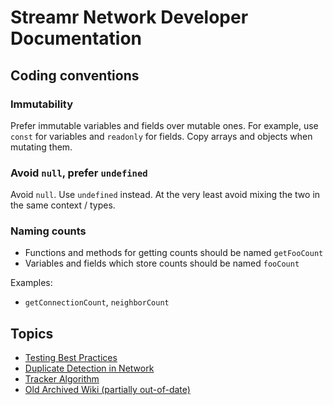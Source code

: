 # Streamr Network Developer Documentation

## Coding conventions

### Immutability
Prefer immutable variables and fields over mutable ones. For example, use `const` for variables and `readonly` for
fields. Copy arrays and objects when mutating them.

### Avoid `null`, prefer `undefined`
Avoid `null`. Use `undefined` instead. At the very least avoid mixing the two in the same context / types.

### Naming counts
- Functions and methods for getting counts should be named `getFooCount`
- Variables and fields which store counts should be named `fooCount`

Examples:
- `getConnectionCount`, `neighborCount`

## Topics
- [Testing Best Practices](testing-best-practices.md)
- [Duplicate Detection in Network](algorithms/duplicate-detection.md)
- [Tracker Algorithm](algorithms/tracker-algorithm.md)
- [Old Archived Wiki (partially out-of-date)](https://github.com/streamr-dev/network/wiki)
